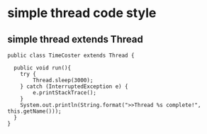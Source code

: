 # simple thread code style

## simple thread extends Thread

    public class TimeCoster extends Thread {

      public void run(){
        try {
            Thread.sleep(3000);
        } catch (InterruptedException e) {
            e.printStackTrace();
        }
        System.out.println(String.format(">>Thread %s complete!", this.getName()));
      }
    }

